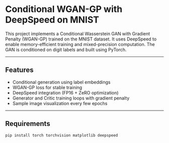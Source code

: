# Conditional WGAN-GP with DeepSpeed on MNIST

This project implements a Conditional Wasserstein GAN with Gradient Penalty (WGAN-GP) trained on the MNIST dataset. It uses DeepSpeed to enable memory-efficient training and mixed-precision computation. The GAN is conditioned on digit labels and built using PyTorch.

---

## Features

- Conditional generation using label embeddings
- WGAN-GP loss for stable training
- DeepSpeed integration (FP16 + ZeRO optimization)
- Generator and Critic training loops with gradient penalty
- Sample image visualization every few epochs

---

## Requirements

```bash
pip install torch torchvision matplotlib deepspeed
